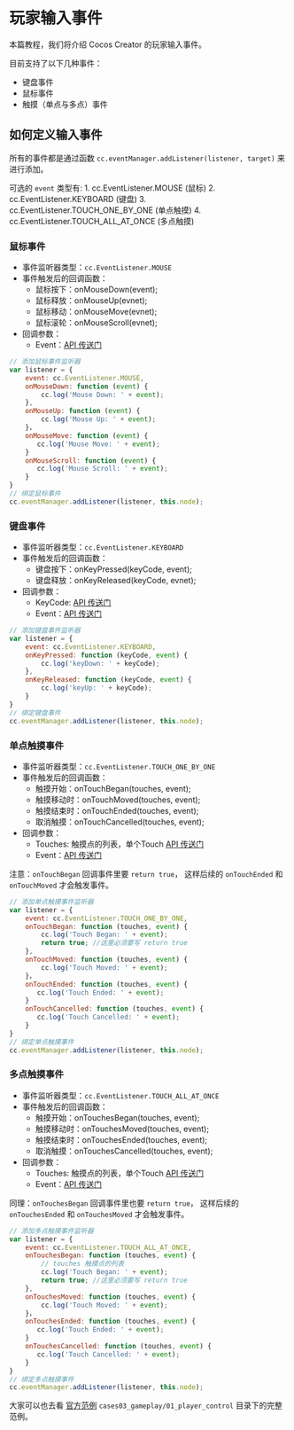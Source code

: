 # 玩家输入事件

本篇教程，我们将介绍 Cocos Creator 的玩家输入事件。

目前支持了以下几种事件：

- 键盘事件
- 鼠标事件
- 触摸（单点与多点）事件

## 如何定义输入事件

所有的事件都是通过函数 `cc.eventManager.addListener(listener, target)` 来进行添加。

可选的 `event` 类型有:
    1. cc.EventListener.MOUSE (鼠标)
    2. cc.EventListener.KEYBOARD (键盘)
    3. cc.EventListener.TOUCH_ONE_BY_ONE (单点触摸)
    4. cc.EventListener.TOUCH_ALL_AT_ONCE (多点触摸)

### 鼠标事件

- 事件监听器类型：`cc.EventListener.MOUSE`
- 事件触发后的回调函数：
    - 鼠标按下：onMouseDown(event);
    - 鼠标释放：onMouseUp(evnet);
    - 鼠标移动：onMouseMove(evnet);
    - 鼠标滚轮：onMouseScroll(evnet);
- 回调参数：
    - Event：[API 传送门](http://cocos.com/docs/creator/api/classes/Event.html)

```js
// 添加鼠标事件监听器
var listener = {
    event: cc.EventListener.MOUSE,
    onMouseDown: function (event) {
        cc.log('Mouse Down: ' + event);
    },
    onMouseUp: function (event) {
        cc.log('Mouse Up: ' + event);
    }，
    onMouseMove: function (event) {
       cc.log('Mouse Move: ' + event);
    }
    onMouseScroll: function (event) {
       cc.log('Mouse Scroll: ' + event);
    }
}
// 绑定鼠标事件
cc.eventManager.addListener(listener, this.node);
```

### 键盘事件

- 事件监听器类型：`cc.EventListener.KEYBOARD`
- 事件触发后的回调函数：
    - 键盘按下：onKeyPressed(keyCode, event);
    - 键盘释放：onKeyReleased(keyCode, evnet);
- 回调参数：
    - KeyCode: [API 传送门](http://cocos.com/docs/creator/api/enums/KEY.html)
    - Event：[API 传送门](http://cocos.com/docs/creator/api/classes/Event.html)

```js
// 添加键盘事件监听器
var listener = {
    event: cc.EventListener.KEYBOARD,
    onKeyPressed: function (keyCode, event) {
        cc.log('keyDown: ' + keyCode);
    },
    onKeyReleased: function (keyCode, event) {
        cc.log('keyUp: ' + keyCode);
    }
}
// 绑定键盘事件
cc.eventManager.addListener(listener, this.node);
```

### 单点触摸事件

- 事件监听器类型：`cc.EventListener.TOUCH_ONE_BY_ONE`
- 事件触发后的回调函数：
    - 触摸开始：onTouchBegan(touches, event);
    - 触摸移动时：onTouchMoved(touches, event);
    - 触摸结束时：onTouchEnded(touches, event);
    - 取消触摸：onTouchCancelled(touches, event);
- 回调参数：
    - Touches: 触摸点的列表，单个Touch [API 传送门](http://cocos.com/docs/creator/api/classes/Touch.html)
    - Event：[API 传送门](http://cocos.com/docs/creator/api/classes/Event.html)

注意：`onTouchBegan` 回调事件里要 `return true`，
这样后续的 `onTouchEnded` 和 `onTouchMoved` 才会触发事件。

```js
// 添加单点触摸事件监听器
var listener = {
    event: cc.EventListener.TOUCH_ONE_BY_ONE,
    onTouchBegan: function (touches, event) {
        cc.log('Touch Began: ' + event);
        return true; //这里必须要写 return true
    },
    onTouchMoved: function (touches, event) {
        cc.log('Touch Moved: ' + event);
    }，
    onTouchEnded: function (touches, event) {
       cc.log('Touch Ended: ' + event);
    }
    onTouchCancelled: function (touches, event) {
       cc.log('Touch Cancelled: ' + event);
    }
}
// 绑定单点触摸事件
cc.eventManager.addListener(listener, this.node);
```

### 多点触摸事件

- 事件监听器类型：`cc.EventListener.TOUCH_ALL_AT_ONCE`
- 事件触发后的回调函数：
    - 触摸开始：onTouchesBegan(touches, event);
    - 触摸移动时：onTouchesMoved(touches, event);
    - 触摸结束时：onTouchesEnded(touches, event);
    - 取消触摸：onTouchesCancelled(touches, event);
- 回调参数：
    - Touches: 触摸点的列表，单个Touch [API 传送门](http://cocos.com/docs/creator/api/classes/Touch.html)
    - Event：[API 传送门](http://cocos.com/docs/creator/api/classes/Event.html)

同理：`onTouchesBegan` 回调事件里也要 `return true`，
这样后续的 `onTouchesEnded` 和 `onTouchesMoved` 才会触发事件。

```js
// 添加多点触摸事件监听器
var listener = {
    event: cc.EventListener.TOUCH_ALL_AT_ONCE,
    onTouchesBegan: function (touches, event) {
        // touches 触摸点的列表
        cc.log('Touch Began: ' + event);
        return true; //这里必须要写 return true
    },
    onTouchesMoved: function (touches, event) {
        cc.log('Touch Moved: ' + event);
    }，
    onTouchesEnded: function (touches, event) {
       cc.log('Touch Ended: ' + event);
    }
    onTouchesCancelled: function (touches, event) {
       cc.log('Touch Cancelled: ' + event);
    }
}
// 绑定多点触摸事件
cc.eventManager.addListener(listener, this.node);
```
大家可以也去看 [官方范例](https://github.com/cocos-creator/example-cases) `cases03_gameplay/01_player_control` 目录下的完整范例。
